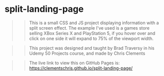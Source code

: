 # split-landing-page

>> This is a small CSS and JS project displaying information with a split screen effect. The example I've used is a games store selling XBox Series X and PlayStation 5, if you hover over and click on one side it will expand to 75% of the viewport width. 

>> This project was designed and taught by Brad Traversy in his Udemy 50 Projects course, and made by Chris Clements

>> The live link to view this on GitHub Pages is: https://clementschris.github.io/split-landing-page/